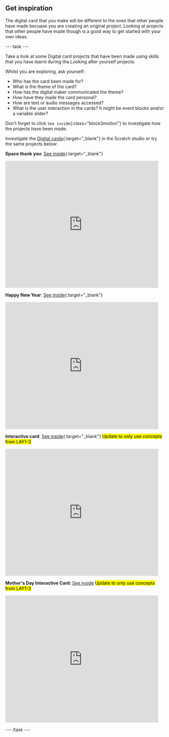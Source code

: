 ## Get inspiration

The digital card that you make will be different to the ones that other people have made becuase you are creating an original project. Looking at projects that other people have made though is a good way to get started with your own ideas.

--- task ---

Take a look at some Digital card projects that have been made using skills that you have learnt during the Looking after yourself projects.

Whilst you are exploring, ask yourself:
+ Who has the card been made for? 
+ What is the theme of the card?
+ How has the digital maker communicated the theme?
+ How have they made the card personal?
+ How are text or audio messages accessed?
+ What is the user interaction in the cards? It might be event blocks and/or a variable slider?

Don't forget to click `See inside`{:class="block3motion"} to investigate how the projects have been made.

Investigate the [Digital cards](https://scratch.mit.edu/studios/27073994){:target=”_blank”} in the Scratch studio or try the same projects below:

**Space thank you**: [See inside](https://scratch.mit.edu/projects/456062813/editor){:target="_blank"}

<div class="scratch-preview">
  <iframe src="https://scratch.mit.edu/projects/456062813/embed" allowtransparency="true" width="485" height="402" frameborder="0" scrolling="no" allowfullscreen></iframe>
</div>

**Happy New Year**: [See inside](https://scratch.mit.edu/projects/455910740/editor){:target="_blank"}
<div class="scratch-preview">
  <iframe src="https://scratch.mit.edu/projects/455910740/embed" allowtransparency="true" width="485" height="402" frameborder="0" scrolling="no" allowfullscreen></iframe>
</div>

**Interactive card**: [See inside](https://scratch.mit.edu/projects/72110460/editor){:target="_blank"}
<mark>Update to only use concepts from LAY1-3</mark>
<div class="scratch-preview">
  <iframe src="https://scratch.mit.edu/projects/72110460/embed" allowtransparency="true" width="485" height="402" frameborder="0" scrolling="no" allowfullscreen></iframe>
</div>

**Mother's Day Interactive Card**: [See inside](https://scratch.mit.edu/projects/61339728/editor)
<mark>Update to only use concepts from LAY1-3</mark>
<div class="scratch-preview">
  <iframe src="https://scratch.mit.edu/projects/61339728/embed" allowtransparency="true" width="485" height="402" frameborder="0" scrolling="no" allowfullscreen></iframe>
</div>

--- /task ---

